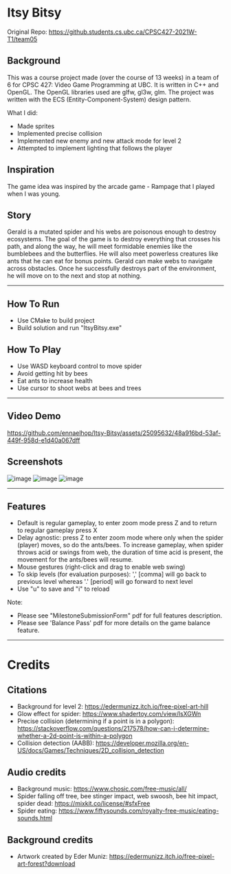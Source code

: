 # Itsy Bitsy

Original Repo: https://github.students.cs.ubc.ca/CPSC427-2021W-T1/team05

## Background ##
This was a course project made (over the course of 13 weeks) in a team of 6 for CPSC 427: Video Game Programming at UBC. It is written in C++ and OpenGL. The OpenGL libraries used are glfw, gl3w, glm. 
The project was written with the ECS (Entity-Component-System) design pattern. 

What I did: 
- Made sprites
- Implemented precise collision
- Implemented new enemy and new attack mode for level 2
- Attempted to implement lighting that follows the player

## Inspiration ##
The game idea was inspired by the arcade game - Rampage that I played when I was young. 

## Story ##
Gerald is a mutated spider and his webs are poisonous enough to destroy ecosystems. 
The goal of the game is to destroy everything that crosses his path, and along the way, he will meet formidable enemies like the bumblebees and the butterflies. 
He will also meet powerless creatures like ants that he can eat for bonus points. 
Gerald can make webs to navigate across obstacles. 
Once he successfully destroys part of the environment, he will move on to the next and stop at nothing. 

---
## How To Run ##
- Use CMake to build project
- Build solution and run "ItsyBitsy.exe"


## How To Play ##
- Use WASD keyboard control to move spider
- Avoid getting hit by bees
- Eat ants to increase health
- Use cursor to shoot webs at bees and trees

---
## Video Demo ##

https://github.com/ennaelhop/Itsy-Bitsy/assets/25095632/48a916bd-53af-449f-958d-e1d40a067dff


## Screenshots ##
![image](https://github.com/ennaelhop/Itsy-Bitsy/assets/25095632/3cc800fb-a595-4bfb-bc1e-43ecd92c3f15)
![image](https://github.com/ennaelhop/Itsy-Bitsy/assets/25095632/a1660531-99b2-496c-96aa-a0af2e66a77d)
![image](https://github.com/ennaelhop/Itsy-Bitsy/assets/25095632/f01ea701-b94e-42f7-928a-de9723271629)

---
## Features ##
- Default is regular gameplay, to enter zoom mode press Z and to return to regular gameplay press X
- Delay agnostic: press Z to enter zoom mode where only when the spider (player) moves, so do the ants/bees. To increase gameplay, when spider throws acid or swings from web, the duration of time acid is present, the movement for the ants/bees will resume.
- Mouse gestures (right-click and drag to enable web swing)
- To skip levels (for evaluation purposes): ',' [comma] will go back to previous level whereas '.' [period] will go forward to next level
- Use "u" to save and "i" to reload

Note:
- Please see "MilestoneSubmissionForm" pdf for full features description.
- Please see 'Balance Pass' pdf for more details on the game balance feature.

---

# Credits #
## Citations ##
- Background for level 2: https://edermunizz.itch.io/free-pixel-art-hill
- Glow effect for spider: https://www.shadertoy.com/view/lsXGWn
- Precise collision (determining if a point is in a polygon): https://stackoverflow.com/questions/217578/how-can-i-determine-whether-a-2d-point-is-within-a-polygon
- Collision detection (AABB): https://developer.mozilla.org/en-US/docs/Games/Techniques/2D_collision_detection

## Audio credits ##
- Background music: https://www.chosic.com/free-music/all/ 
- Spider falling off tree, bee stinger impact, web swoosh, bee hit impact, spider dead: https://mixkit.co/license/#sfxFree
- Spider eating: https://www.fiftysounds.com/royalty-free-music/eating-sounds.html

## Background credits ##
- Artwork created by Eder Muniz: https://edermunizz.itch.io/free-pixel-art-forest?download
